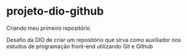 # projeto-dio-github
Criando meu primeiro repositório 

Desafio da DIO de criar um repositório que sirva como auxiliador nos estudos de programação front-end utilizando Git e Github
